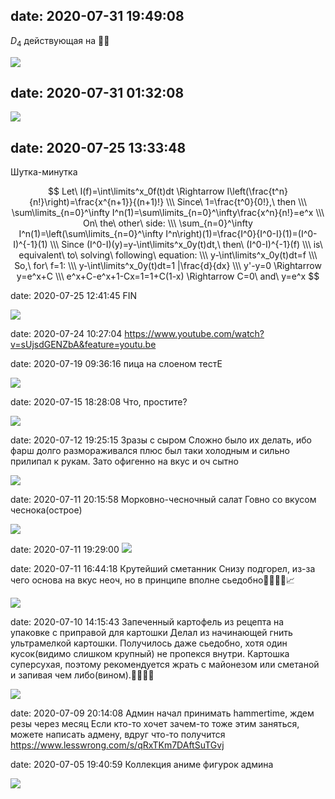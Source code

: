 ## date: 2020-07-31 19:49:08
$D_4$ действующая на 👌🏻

![](/blog/static/img/eE3z77jBV6U.jpg)

## date: 2020-07-31 01:32:08
![](/blog/static/img/0iGqsaZi2CY.jpg)

## date: 2020-07-25 13:33:48
Шутка-минутка

$$
Let\ I(f)=\int\limits^x_0f(t)dt \Rightarrow I\left(\frac{t^n}{n!}\right)=\frac{x^{n+1}}{(n+1)!} \\\
Since\ 1=\frac{t^0}{0!},\ then \\\
\sum\limits_{n=0}^\infty I^n(1)=\sum\limits_{n=0}^\infty\frac{x^n}{n!}=e^x \\\
On\ the\ other\ side: \\\
\sum_{n=0}^\infty I^n(1)=\left(\sum\limits_{n=0}^\infty I^n\right)(1)=\frac{I^0}{I^0-I}(1)=(I^0-I)^{-1}(1) \\\
Since (I^0-I)(y)=y-\int\limits^x_0y(t)dt,\ then\ (I^0-I)^{-1}(f) \\\
is\ equivalent\ to\ solving\ following\ equation: \\\
y-\int\limits^x_0y(t)dt=f \\\
So,\ for\ f=1: \\\
y-\int\limits^x_0y(t)dt=1 |\frac{d}{dx} \\\
y'-y=0 \Rightarrow y=e^x+C \\\
e^x+C-e^x+1-Cx=1=1+C(1-x) \Rightarrow C=0\ and\ y=e^x
$$

date: 2020-07-25 12:41:45
FIN

![](/blog/static/img/LqmznQAokoc.jpg)

date: 2020-07-24 10:27:04
https://www.youtube.com/watch?v=sUjsdGENZbA&feature=youtu.be

date: 2020-07-19 09:36:16
пица на слоеном тестЕ

![](/blog/static/img/8TAxd7Uq_rw.jpg)

date: 2020-07-15 18:28:08
Что, простите?

![](/blog/static/img/h68h5-Dyl-s.jpg)

date: 2020-07-12 19:25:15
Зразы с сыром
Сложно было их делать, ибо фарш долго размораживался плюс был таки холодным и сильно прилипал к рукам. Зато офигенно на вкус и оч сытно

![](/blog/static/img/fLHDs08by3s.jpg)

date: 2020-07-11 20:15:58
Морковно-чесночный салат
Говно со вкусом чеснока(острое)

![](/blog/static/img/QhVNu6lw7SU.jpg)

date: 2020-07-11 19:29:00
![](/blog/static/img/fPQs22ufDTo.jpg)

date: 2020-07-11 16:44:18
Крутейший сметанник
Снизу подгорел, из-за чего основа на вкус неоч, но в принципе вполне сьедобно👍🏻👉🏻📈

![](/blog/static/img/Xc4sl6jSrak.jpg)

date: 2020-07-10 14:15:43
Запеченный картофель из рецепта на упаковке с приправой для картошки
Делал из начинающей гнить ультрамелкой картошки. Получилось даже сьедобно, хотя один кусок(видимо слишком крупный) не пропекся внутри. Картошка суперсухая, поэтому рекомендуется жрать с майонезом или сметаной и запивая чем либо(вином).👍🏻🍓💋

![](/blog/static/img/F606o42hZ7o.jpg)

date: 2020-07-09 20:14:08
Админ начал принимать hammertime, ждем резы через месяц
Если кто-то хочет зачем-то тоже этим заняться, можете написать адмену, вдруг что-то получится
https://www.lesswrong.com/s/qRxTKm7DAftSuTGvj

date: 2020-07-05 19:40:59
Коллекция аниме фигурок админа

![](/blog/static/img/UFOeVdltNx4.jpg)
